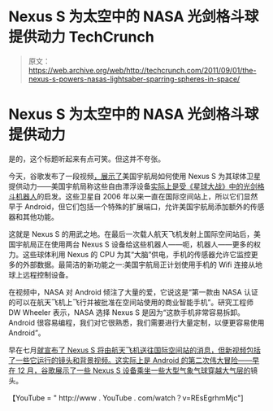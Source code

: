 # Nexus S 为太空中的 NASA 光剑格斗球提供动力 TechCrunch

> 原文：<https://web.archive.org/web/http://techcrunch.com/2011/09/01/the-nexus-s-powers-nasas-lightsaber-sparring-spheres-in-space/>

# Nexus S 为太空中的 NASA 光剑格斗球提供动力

是的，这个标题听起来有点可笑。但这并不夸张。

今天，谷歌发布了一段视频[，展示了](https://web.archive.org/web/20230204184736/http://googleblog.blogspot.com/2011/09/android-in-spaaaace-part-2.html)美国宇航局如何使用 Nexus S 为其球体卫星提供动力——美国宇航局称这些自由漂浮设备[实际上是受《星球大战》中的光剑格斗机器人](https://web.archive.org/web/20230204184736/http://www.nasa.gov/mission_pages/station/main/spheres_smartphone.html)的启发。这些卫星自 2006 年以来一直在国际空间站上，所以它们显然早于 Android，但它们包括一个特殊的扩展端口，允许美国宇航局添加额外的传感器和其他功能。

这就是 Nexus S 的用武之地。在最后一次载人航天飞机发射上国际空间站后，美国宇航局正在使用两台 Nexus S 设备给这些机器人——呃，机器人——更多的权力。这些球体利用 Nexus 的 CPU 为其“大脑”供电，手机的传感器允许它监控更多的外部数据。最简洁的新功能之一:美国宇航局正计划使用手机的 Wifi 连接从地球上远程控制设备。

在视频中，NASA 对 Android 倾注了大量的爱，它说这是“第一款由 NASA 认证的可以在航天飞机上飞行并被批准在空间站使用的商业智能手机”。研究工程师 DW Wheeler 表示，NASA 选择 Nexus S 是因为“这款手机非常容易拆卸。Android 很容易编程，我们对它很熟悉，我们需要进行大量定制，以便更容易使用 Android”。

早在七月[就宣布了 Nexus S 将由航天飞机送往国际空间站的消息，但新视频包括了一些它运行的镜头和背景视频。这实际上是 Android 的第二次伟大冒险——早在 12 月，谷歌](https://web.archive.org/web/20230204184736/http://thedroidguy.com/2011/07/samsung-nexus-s-hitches-a-ride-to-space-aboard-the-shuttle-atlantis/)[展示了一些 Nexus S 设备乘坐一些大型气象气球穿越大气层的](https://web.archive.org/web/20230204184736/https://techcrunch.com/2010/12/22/android-nexus-s-space/)镜头。

【YouTube = " http://www . YouTube . com/watch？v=REsEgrhmMjc"]